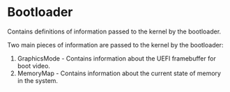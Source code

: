 # Bootloader
Contains definitions of information passed to the kernel by the bootloader.

Two main pieces of information are passed to the kernel by the bootloader:
 1. GraphicsMode - Contains information about the UEFI framebuffer for boot video.
 2. MemoryMap - Contains information about the current state of memory in the system.